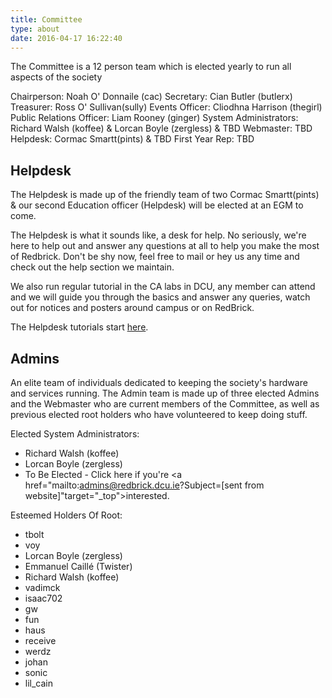 ```yaml
---
title: Committee
type: about
date: 2016-04-17 16:22:40
---
```


The Committee is a 12 person team which is elected yearly to run all aspects of
the society

Chairperson:  Noah O' Donnaile (cac)
Secretary:  Cian Butler (butlerx)
Treasurer: Ross O' Sullivan(sully)
Events Officer: Cliodhna Harrison (thegirl)
Public Relations Officer: Liam Rooney (ginger)
System Administrators: Richard Walsh (koffee) & Lorcan Boyle (zergless) & TBD
Webmaster: TBD
Helpdesk: Cormac Smartt(pints) & TBD
First Year Rep: TBD

## Helpdesk
The Helpdesk is made up of the friendly team of two Cormac Smartt(pints) & our
second Education officer (Helpdesk) will be elected at an EGM to come.

The Helpdesk is what it sounds like, a desk for help. No seriously, we're here
to help out and answer any questions at all to help you make the most of
Redbrick. Don't be shy now, feel free to mail or hey us any time and check out
the help section we maintain.

We also run regular tutorial in the CA labs in DCU, any member can attend and we
will guide you through the basics and answer any queries, watch out for notices
and posters around campus or on RedBrick.

The Helpdesk tutorials start [here](http://wiki.redbrick.dcu.ie/mw/Helpdesk).

## Admins
An elite team of individuals dedicated to keeping the society's hardware and
services running. The Admin team is made up of three elected Admins and the
Webmaster who are current members of the Committee, as well as previous elected
root holders who have volunteered to keep doing stuff.

Elected System Administrators:
- Richard Walsh (koffee)
-  Lorcan Boyle (zergless)
-  To Be Elected - Click here if you're <a href="mailto:admins@redbrick.dcu.ie?Subject=[sent from website]"target="_top">interested</a>.

Esteemed Holders Of Root:
-  tbolt
-  voy
-  Lorcan Boyle (zergless)
-  Emmanuel Caillé (Twister)
-  Richard Walsh (koffee)
-  vadimck
-  isaac702
-  gw
-  fun
-  haus
-  receive
-  werdz
-  johan
-  sonic
-  lil_cain
